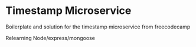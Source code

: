 # Timestamp Microservice
Boilerplate and solution for the timestamp microservice from freecodecamp

Relearning Node/express/mongoose
